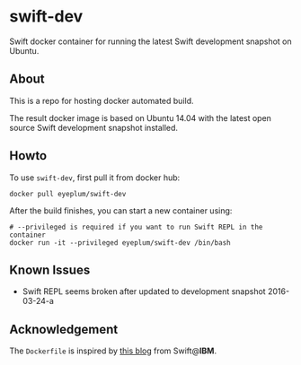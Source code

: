 # swift-dev

Swift docker container for running the latest Swift development snapshot on Ubuntu.

## About

This is a repo for hosting docker automated build.

The result docker image is based on Ubuntu 14.04 with the latest open source Swift development snapshot installed.

## Howto

To use `swift-dev`, first pull it from docker hub:

```
docker pull eyeplum/swift-dev
```

After the build finishes, you can start a new container using:

```
# --privileged is required if you want to run Swift REPL in the container
docker run -it --privileged eyeplum/swift-dev /bin/bash
```

## Known Issues

- Swift REPL seems broken after updated to development snapshot 2016-03-24-a

## Acknowledgement

The `Dockerfile` is inspired by [this blog](https://developer.ibm.com/swift/2015/12/15/running-swift-within-docker/) from Swift@__IBM__.

